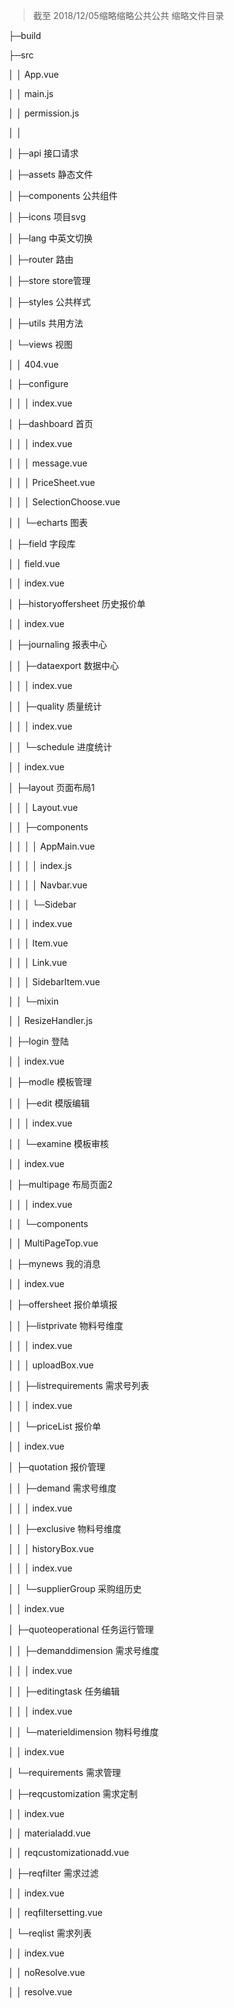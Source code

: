 > 截至 2018/12/05缩略缩略公共公共 缩略文件目录


├─build

├─src

│  │  App.vue

│  │  main.js

│  │  permission.js

│  │  

│  ├─api 接口请求

│  ├─assets 静态文件

│  ├─components 公共组件
     
│  ├─icons 项目svg

│  ├─lang 中英文切换

│  ├─router 路由

│  ├─store store管理

│  ├─styles 公共样式

│  ├─utils 共用方法

│  └─views 视图

│      │  404.vue

│      ├─configure

│      │  │  index.vue

│      ├─dashboard 首页

│      │  │  index.vue

│      │  │  message.vue

│      │  │  PriceSheet.vue

│      │  │  SelectionChoose.vue

│      │  └─echarts 图表

│      ├─field 字段库

│      │      field.vue

│      │      index.vue

│      ├─historyoffersheet 历史报价单

│      │      index.vue

│      ├─journaling 报表中心

│      │  ├─dataexport 数据中心

│      │  │      index.vue

│      │  ├─quality 质量统计

│      │  │      index.vue

│      │  └─schedule 进度统计

│      │          index.vue

│      ├─layout 页面布局1

│      │  │  Layout.vue

│      │  ├─components

│      │  │  │  AppMain.vue

│      │  │  │  index.js

│      │  │  │  Navbar.vue

│      │  │  └─Sidebar

│      │  │          index.vue

│      │  │          Item.vue

│      │  │          Link.vue

│      │  │          SidebarItem.vue

│      │  └─mixin

│      │          ResizeHandler.js

│      ├─login 登陆

│      │      index.vue

│      ├─modle 模板管理

│      │  ├─edit 模版编辑

│      │  │      index.vue

│      │  └─examine 模板审核

│      │          index.vue

│      ├─multipage 布局页面2

│      │  │  index.vue

│      │  └─components

│      │          MultiPageTop.vue

│      ├─mynews 我的消息

│      │      index.vue

│      ├─offersheet 报价单填报

│      │  ├─listprivate 物料号维度

│      │  │      index.vue

│      │  │      uploadBox.vue

│      │  ├─listrequirements 需求号列表

│      │  │      index.vue

│      │  └─priceList 报价单

│      │          index.vue

│      ├─quotation 报价管理

│      │  ├─demand 需求号维度

│      │  │      index.vue

│      │  ├─exclusive 物料号维度

│      │  │      historyBox.vue

│      │  │      index.vue

│      │  └─supplierGroup 采购组历史

│      │          index.vue

│      ├─quoteoperational 任务运行管理

│      │  ├─demanddimension 需求号维度

│      │  │      index.vue

│      │  ├─editingtask 任务编辑

│      │  │      index.vue

│      │  └─materieldimension 物料号维度

│      │          index.vue

│      └─requirements 需求管理

│          ├─reqcustomization 需求定制

│          │      index.vue

│          │      materialadd.vue

│          │      reqcustomizationadd.vue

│          ├─reqfilter 需求过滤

│          │      index.vue

│          │      reqfiltersetting.vue

│          └─reqlist 需求列表

│          │        index.vue

│          │        noResolve.vue

│          │        resolve.vue

